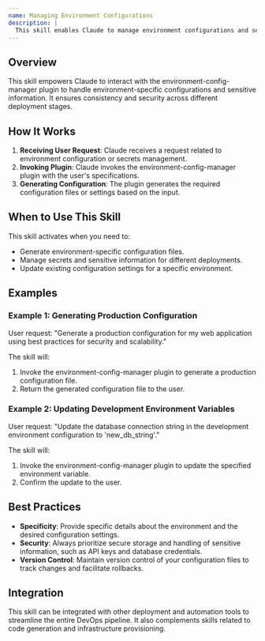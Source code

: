 ```yaml
---
name: Managing Environment Configurations
description: |
  This skill enables Claude to manage environment configurations and secrets across different deployments using the environment-config-manager plugin. It is invoked when the user needs to generate, update, or retrieve configuration settings for various environments (e.g., development, staging, production). Use this skill when the user explicitly mentions "environment configuration," "secrets management," "deployment configuration," or asks to "generate config files". It helps streamline DevOps workflows by providing production-ready configurations based on best practices.
---
```


## Overview

This skill empowers Claude to interact with the environment-config-manager plugin to handle environment-specific configurations and sensitive information. It ensures consistency and security across different deployment stages.

## How It Works

1. **Receiving User Request**: Claude receives a request related to environment configuration or secrets management.
2. **Invoking Plugin**: Claude invokes the environment-config-manager plugin with the user's specifications.
3. **Generating Configuration**: The plugin generates the required configuration files or settings based on the input.

## When to Use This Skill

This skill activates when you need to:
- Generate environment-specific configuration files.
- Manage secrets and sensitive information for different deployments.
- Update existing configuration settings for a specific environment.

## Examples

### Example 1: Generating Production Configuration

User request: "Generate a production configuration for my web application using best practices for security and scalability."

The skill will:
1. Invoke the environment-config-manager plugin to generate a production configuration file.
2. Return the generated configuration file to the user.

### Example 2: Updating Development Environment Variables

User request: "Update the database connection string in the development environment configuration to 'new_db_string'."

The skill will:
1. Invoke the environment-config-manager plugin to update the specified environment variable.
2. Confirm the update to the user.

## Best Practices

- **Specificity**: Provide specific details about the environment and the desired configuration settings.
- **Security**: Always prioritize secure storage and handling of sensitive information, such as API keys and database credentials.
- **Version Control**: Maintain version control of your configuration files to track changes and facilitate rollbacks.

## Integration

This skill can be integrated with other deployment and automation tools to streamline the entire DevOps pipeline. It also complements skills related to code generation and infrastructure provisioning.